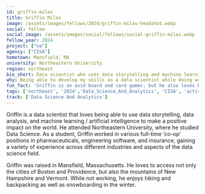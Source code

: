 ```yaml
---
id: griffin-milas
title: Griffin Milas
image: /assets/images/fellows/2024/griffin-milas-headshot.webp
social: fellow
social_image: /assets/images/social/fellows/social-griffin-milas.webp
fellow_year: 2024
project: ["na"]
agency: ["CISA"]
hometown: Mansfield, MA
university: Northeastern University
region: northeast
bio_short: Data scientist who uses data storytelling and machine learning to make a positive impact on the world
why: Being able to develop my skills as a data scientist while doing work that has a big impact.
fun_fact: 'Griffin is an avid board and card gamer, but he also loves backpacking and playing disc golf!'
tags: ['northeast', '2024','Data_Science_And_Analytics', 'CISA', 'active']
track: ['Data Science And Analytics']
---
```


Griffin is a data scientist that loves being able to use data storytelling, data analysis, and machine learning / artificial intelligence to make a positive impact on the world. He attended Northeastern University, where he studied Data Science. As a student, Griffin worked in various full-time ‘co-op’ positions in pharmaceuticals, engineering software, and insurance, gaining a variety of experience across different industries and aspects of the data science field.

Griffin was raised in Mansfield, Massachusetts. He loves to access not only the cities of Boston and Providence, but also the mountains of New Hampshire and Vermont. While not working, he enjoys hiking and backpacking as well as snowboarding in the winter.